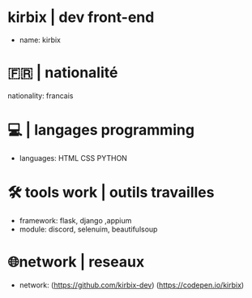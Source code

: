  # kirbix | dev front-end
  - name: kirbix
  # 🇫🇷 | nationalité   
  nationality: francais
  # 💻 | langages programming
  - languages: HTML CSS PYTHON
  # 🛠️​ tools work | outils travailles
  - framework: flask, django ,appium 
  - module: discord, selenuim, beautifulsoup 
  # 🌐network | reseaux 
 - network: (https://github.com/kirbix-dev) (https://codepen.io/kirbix) 
